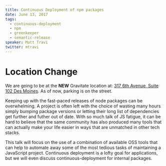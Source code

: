 ```yaml
---
title: Continuous Deployment of npm packages
date: June 13, 2017
tags:
  - continuous-deployment
  - npm
  - greenkeeper
  - semantic-release
speaker: Matt Travi
twitter: mtravi
---
```


# Location Change
We are going to be at the <strong>NEW</strong> Gravitate location at: <a href="https://www.google.com/maps/place/317+6th+Ave+%23102,+Des+Moines,+IA+50309/@41.586651,-93.6266667,17z/data=!3m1!4b1!4m5!3m4!1s0x87ee99010087166f:0xa5ac4756076468ed!8m2!3d41.586651!4d-93.624478">317 6th Avenue, Suite 102 Des Moines</a>. As of now, parking is on the street.

Keeping up with the fast-paced releases of node packages can be overwhelming. A
project is often left with the choice of wasting many hours simply bumping package
versions or letting their long list of dependencies get further and futher out of
date. With so much talk of JS fatigue, it can be hard to believe that the same
community has also produced many tools that can actually make your life easier in
ways that are unmatched in other tech stacks.

This talk will focus on the use of a combination of available OSS tools that can
help to automate away some of the most tedious tasks of maintaining a JavaScript
project. Continuous deployment is a lofty goal for applications, but we will even
discuss continuous-deployment for internal packages.

